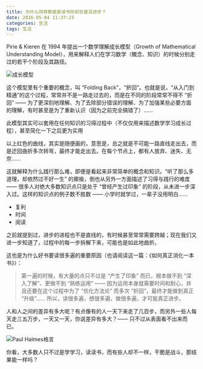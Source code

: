 ```yaml
---
title: 为什么同样都是爱读书你却总是没进步？
date: 2016-05-04 11:37:23
categories: 生活
tags: 生活
---
```


Pirie & Kieren 在 1994 年提出一个数学理解成长模型（Growth of Mathematical Understanding Model），用来解释人们在学习数学（概念、知识）的时候分别走过的若干个阶段及其路径。

![成长模型](/images/growth-of-mathematical-understanding-model.jpg "Growth-Model")

这个模型里有个重要的概念，叫 “Folding Back”，“折回”。也就是说，“从入门到精通”的这个过程，常常并不是一路走过去的，而是在不同的阶段常常不得不 “折回” —— 为了更深刻地理解、为了去除部分错误的理解、为了加强某些必要方面的理解，有时甚至是为了重新认识（因为之前完全搞错了）……

此模型其实可以套用在任何知识的习得过程中（不仅仅用来描述数学学习成长过程），甚至简化一下之后更为实用

以上红色的曲线，其实是随便画的，意思是，总之就是不可能一路直线走出去，而是迂回曲折多次转弯，最终才能走出去。在每个节点上，都有人放弃、迷失、无奈……

这就解释为什么践行那么难，即便是看起来非常简单的概念和知识。“听了那么多道理，却依然过不好一生” 的揶揄，倒也从另外一方面描述了习得与践行的难度 —— 很多人对绝大多数知识点只是处于 “曾经产生过印象” 的阶段，从未进一步深入过。这样的知识点的例子数不胜数 —— 小学时就学过，一辈子没用明白……

* 复利
* 时间
* 阅读

之前就提到过，进步的进程也不是直线的，有时候甚至常常需要跨越；现在我们又进一步知道了，过程中的每一步拆解下来，可能也是如此地曲折。

这也是为什么好书要读很多遍的重要原因（也请阅读这一篇：《如何真正消化一本书》）：

> 第一遍的时候，有大量的点只不过是 “产生了印象” 而已，根本做不到 “深入了解”、更做不到 “熟练运用” —— 因为运用本身就需要时间和耐心，并且还要在这个过程中为了 “优化方法论” 而多次 “折回”，最终才能做到真正 “升级”…… 所以，读很多遍，想很多遍，做很多遍，才可能真正进步。

人和人之间的差异有多大呢？有点像有的人一天下来走了几百步，而另外一些人每天走三五万步，一天又一天，你说差异有多大？—— 只不过从表面看不出来而已。

![Paul Halmes格言](/images/paul-halmes.jpeg "Paul-Halmes")

你看，大多数人只不过是学学习，读读书，而有些人却不一样，干脆是战斗，那结果能一样吗？